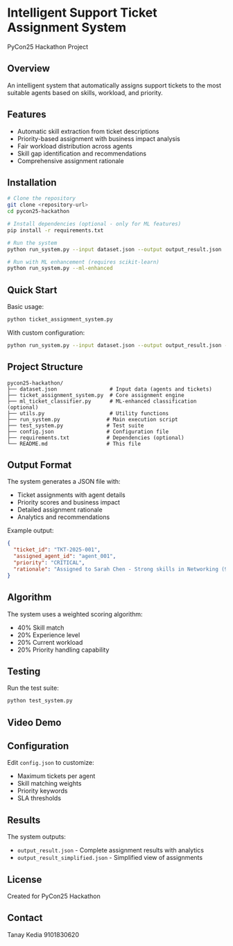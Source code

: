 # Intelligent Support Ticket Assignment System
PyCon25 Hackathon Project

## Overview
An intelligent system that automatically assigns support tickets to the most suitable agents based on skills, workload, and priority.

## Features
- Automatic skill extraction from ticket descriptions
- Priority-based assignment with business impact analysis
- Fair workload distribution across agents
- Skill gap identification and recommendations
- Comprehensive assignment rationale

## Installation

```bash
# Clone the repository
git clone <repository-url>
cd pycon25-hackathon

# Install dependencies (optional - only for ML features)
pip install -r requirements.txt

# Run the system
python run_system.py --input dataset.json --output output_result.json

# Run with ML enhancement (requires scikit-learn)
python run_system.py --ml-enhanced
```

## Quick Start

Basic usage:
```bash
python ticket_assignment_system.py
```

With custom configuration:
```bash
python run_system.py --input dataset.json --output output_result.json --config config.json
```

## Project Structure

```
pycon25-hackathon/
├── dataset.json                 # Input data (agents and tickets)
├── ticket_assignment_system.py  # Core assignment engine
├── ml_ticket_classifier.py      # ML-enhanced classification (optional)
├── utils.py                     # Utility functions
├── run_system.py               # Main execution script
├── test_system.py              # Test suite
├── config.json                 # Configuration file
├── requirements.txt            # Dependencies (optional)
└── README.md                   # This file
```

## Output Format

The system generates a JSON file with:
- Ticket assignments with agent details
- Priority scores and business impact
- Detailed assignment rationale
- Analytics and recommendations

Example output:
```json
{
  "ticket_id": "TKT-2025-001",
  "assigned_agent_id": "agent_001",
  "priority": "CRITICAL",
  "rationale": "Assigned to Sarah Chen - Strong skills in Networking (9), experienced professional"
}
```

## Algorithm

The system uses a weighted scoring algorithm:
- 40% Skill match
- 20% Experience level  
- 20% Current workload
- 20% Priority handling capability

## Testing

Run the test suite:
```bash
python test_system.py
```

## Video Demo


## Configuration

Edit `config.json` to customize:
- Maximum tickets per agent
- Skill matching weights
- Priority keywords
- SLA thresholds

## Results

The system outputs:
- `output_result.json` - Complete assignment results with analytics
- `output_result_simplified.json` - Simplified view of assignments

## License

Created for PyCon25 Hackathon

## Contact

Tanay Kedia
9101830620
